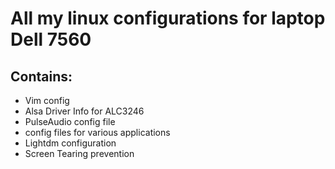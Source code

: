 # All my linux configurations for laptop Dell 7560
## Contains:
* Vim config
* Alsa Driver Info for ALC3246
* PulseAudio config file
* config files for various applications
* Lightdm configuration
* Screen Tearing prevention
